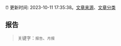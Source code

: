 :alarm_clock: 更新时间: 2023-10-11 17:35:38。[文章来源](/README.md)、[文章分类](/TAGS.md)

## 报告


> 关键字：`报告`、`月报`



